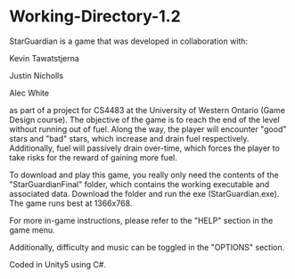 # Working-Directory-1.2

StarGuardian is a game that was developed in collaboration with:

Kevin Tawatstjerna

Justin Nicholls

Alec White

as part of a project for CS4483 at the University of Western Ontario (Game Design course). 
The objective of the game is to reach the end of the level without running out of fuel. 
Along the way, the player will encounter "good" stars and "bad" stars, which increase
and drain fuel respectively. Additionally, fuel will passively drain over-time, which
forces the player to take risks for the reward of gaining more fuel. 

To download and play this game, you really only need the contents of the "StarGuardianFinal"
folder, which contains the working executable and associated data. Download the folder and 
run the exe (StarGuardian.exe). The game runs best at 1366x768.

For more in-game instructions, please refer to the "HELP" section in the game menu.

Additionally, difficulty and music can be toggled in the "OPTIONS" section.

Coded in Unity5 using C#. 
